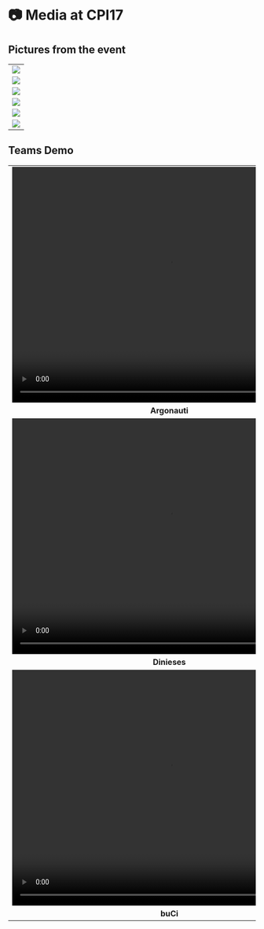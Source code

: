 📷 Media at CPI17
=================

## Pictures from the event

| |
| :---: |
| ![](./01.jpg) |
| ![](./02.jpg) |
| ![](./03.jpg) |
| ![](./04.jpg) |
| ![](./05.jpg) |
| ![](./06.jpg) |

## Teams Demo

| |
| :---: |
| <video width="640" height="480" controls> <source type="video/mp4" src="./argonauti.mp4"> </video> |
| **Argonauti** |
| <video width="640" height="480" controls> <source type="video/mp4" src="./dinieses.mp4"> </video> |
| **Dinieses** |
| <video width="640" height="480" controls> <source type="video/mp4" src="./buCi.mp4"> </video> |
| **buCi** |

